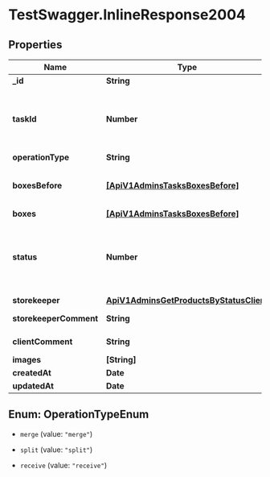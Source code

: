 # TestSwagger.InlineResponse2004

## Properties

Name | Type | Description | Notes
------------ | ------------- | ------------- | -------------
**_id** | **String** | GUID задачи в DB | 
**taskId** | **Number** | ID задачи, для типовых. Что бы можно было вывести нужную надпись для исполнителя. | 
**operationType** | **String** | Тип операции | [optional] 
**boxesBefore** | [**[ApiV1AdminsTasksBoxesBefore]**](ApiV1AdminsTasksBoxesBefore.md) | Массив коробок которые были до переформирования коробок. | [optional] 
**boxes** | [**[ApiV1AdminsTasksBoxesBefore]**](ApiV1AdminsTasksBoxesBefore.md) | Массив коробок. | 
**status** | **Number** | Текущий статус задачи. 0 - новая, 10 - взята в работу, 20 - выполнено, 30 - не выполнено, 40 - отменено. | 
**storekeeper** | [**ApiV1AdminsGetProductsByStatusClient**](ApiV1AdminsGetProductsByStatusClient.md) |  | [optional] 
**storekeeperComment** | **String** | Комментарий работника склада. | [optional] 
**clientComment** | **String** | Комментарий клиента. | [optional] 
**images** | **[String]** | Массив картинок. | [optional] 
**createdAt** | **Date** | Дата создания. | [optional] 
**updatedAt** | **Date** | Дата создания. | [optional] 



## Enum: OperationTypeEnum


* `merge` (value: `"merge"`)

* `split` (value: `"split"`)

* `receive` (value: `"receive"`)




